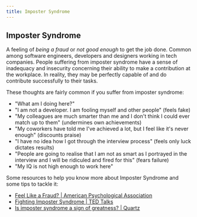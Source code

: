 ```yaml
---
title: Imposter Syndrome
---
```

## Imposter Syndrome

A feeling of _being a fraud_ or _not good enough_ to get the job done. Common among software engineers, developers and designers working in tech companies. People suffering from imposter syndrome have a sense of inadequacy and insecurity concerning their ability to make a contribution at the workplace. In reality, they may be perfectly capable of and do contribute successfully to their tasks.

These thoughts are fairly common if you suffer from imposter syndrome:


* "What am I doing here?" 
* "I am not a developer. I am fooling myself and other people" (feels fake)
* "My colleagues are much smarter than me and I don't think I could ever match up to them" (undermines own achievements)
* "My coworkers have told me I've achieved a lot, but I feel like it's never enough" (discounts praise)
* "I have no idea how I got through the interview process" (feels only luck dictates results)
* "People are going to realise that I am not as smart as I portrayed in the interview and I will be ridiculed and fired for this" (fears failure)
* "My IQ is not high enough to work here"

Some resources to help you know more about Imposter Syndrome and some tips to tackle it:

* <a href='http://www.apa.org/gradpsych/2013/11/fraud.aspx' target='_blank' rel='nofollow'>Feel Like a Fraud? | American Psychological Association</a>
* <a href='https://www.ted.com/playlists/503/fighting_impostor_syndrome' target='_blank' rel='nofollow'>Fighting Imposter Syndrome | TED Talks</a>
* <a href='https://qz.com/606727/is-imposter-syndrome-a-sign-of-greatness/' target='_blank' rel='nofollow'>Is imposter syndrome a sign of greatness? | Quartz</a>


